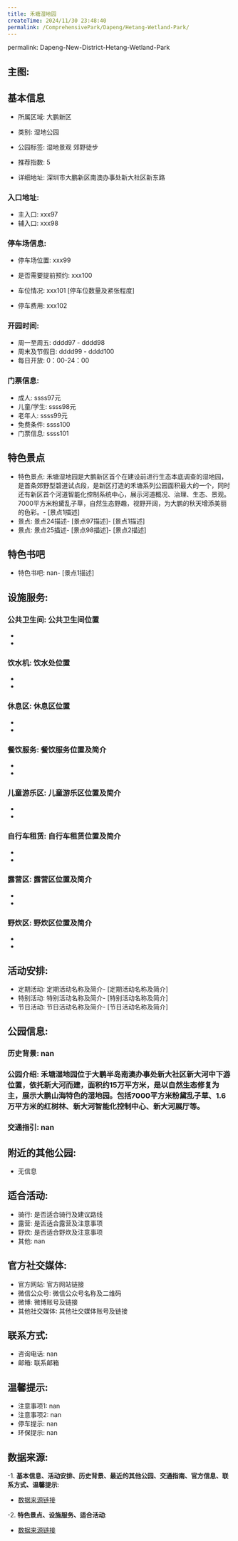 ```yaml
---
title: 禾塘湿地园
createTime: 2024/11/30 23:48:40
permalink: /ComprehensivePark/Dapeng/Hetang-Wetland-Park/
---
```

permalink: Dapeng-New-District-Hetang-Wetland-Park
<!-- ## 游玩路径: -->

## 主图:
<ImageCard
image="https://cgj.sz.gov.cn/img/4/4005/4005841/10774960.jpg"
title= "禾塘湿地园"
description= "禾塘湿地园位于大鹏半岛南澳办事处新大社区新大河中下游位置，依托新大河而建，面积约15万平方米，是以自然生态修复为主，展示大鹏山海特色的湿地园。包括7000平方米"
date="2024/11/30"
href="/"
author="深圳公园"
/>

## 基本信息

- 所属区域: 大鹏新区

- 类别: 湿地公园

- 公园标签: 湿地景观 郊野徒步

- 推荐指数: 5

- 详细地址: 深圳市大鹏新区南澳办事处新大社区新东路

### 入口地址:
- 主入口: xxx97
- 辅入口: xxx98
### 停车场信息:
- 停车场位置: xxx99

- 是否需要提前预约: xxx100

- 车位情况: xxx101 [停车位数量及紧张程度]

- 停车费用: xxx102

### 开园时间:
- 周一至周五: dddd97 - dddd98
- 周末及节假日: dddd99 - dddd100
- 每日开放: 0：00-24：00

### 门票信息:
- 成人: ssss97元
- 儿童/学生: ssss98元
- 老年人: ssss99元
- 免费条件: ssss100
- 门票信息: ssss101
## 特色景点
- 特色景点: 禾塘湿地园是大鹏新区首个在建设前进行生态本底调查的湿地园，是首条郊野型碧道试点段，是新区打造的禾塘系列公园面积最大的一个，同时还有新区首个河道智能化控制系统中心，展示河道概况、治理、生态、景观。7000平方米粉黛乱子草，自然生态野趣，视野开阔，为大鹏的秋天增添美丽的色彩。- [景点1描述]
- 景点: 景点24描述- [景点97描述]- [景点1描述]
- 景点: 景点25描述- [景点98描述]- [景点2描述]
## 特色书吧
- 特色书吧: nan- [景点1描述]
## 设施服务:
### 公共卫生间: 公共卫生间位置
- 
- 
### 饮水机: 饮水处位置
- 
- 
### 休息区: 休息区位置
- 
- 
### 餐饮服务: 餐饮服务位置及简介
- 
- 
### 儿童游乐区: 儿童游乐区位置及简介
- 
- 
### 自行车租赁: 自行车租赁位置及简介
- 
- 
### 露营区: 露营区位置及简介
- 
- 
### 野炊区: 野炊区位置及简介

- 
- 
## 活动安排:
- 定期活动: 定期活动名称及简介- [定期活动名称及简介]
- 特别活动: 特别活动名称及简介- [特别活动名称及简介]
- 节日活动: 节日活动名称及简介- [节日活动名称及简介]
## 公园信息:
### 历史背景: nan
### 公园介绍: 禾塘湿地园位于大鹏半岛南澳办事处新大社区新大河中下游位置，依托新大河而建，面积约15万平方米，是以自然生态修复为主，展示大鹏山海特色的湿地园。包括7000平方米粉黛乱子草、1.6万平方米的红树林、新大河智能化控制中心、新大河展厅等。
### 交通指引: nan

## 附近的其他公园:
- 无信息

## 适合活动:
- 骑行: 是否适合骑行及建议路线
- 露营: 是否适合露营及注意事项
- 野炊: 是否适合野炊及注意事项
- 其他: nan

## 官方社交媒体:
- 官方网站: 官方网站链接
- 微信公众号: 微信公众号名称及二维码
- 微博: 微博账号及链接
- 其他社交媒体: 其他社交媒体账号及链接

## 联系方式:
- 咨询电话: nan
- 邮箱: 联系邮箱

## 温馨提示:
- 注意事项1: nan
- 注意事项2: nan
- 停车提示: nan
- 环保提示: nan

## 数据来源:
-1. **基本信息、活动安排、历史背景、最近的其他公园、交通指南、官方信息、联系方式、温馨提示**:
- [数据来源链接](https://cgj.sz.gov.cn/xsmh/gysz/csgy/content/post_10774960.html)

-2. **特色景点、设施服务、适合活动**:
- [数据来源链接](https://cgj.sz.gov.cn/xsmh/gysz/csgy/content/post_10774960.html)

